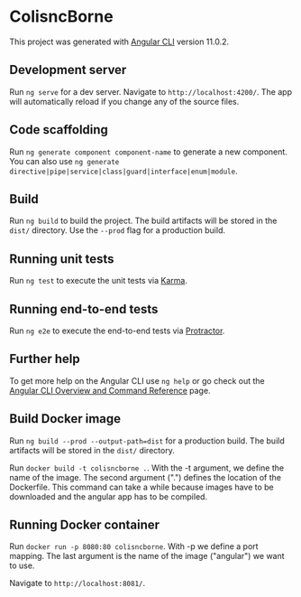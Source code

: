 # ColisncBorne

This project was generated with [Angular CLI](https://github.com/angular/angular-cli) version 11.0.2.

## Development server

Run `ng serve` for a dev server. Navigate to `http://localhost:4200/`. The app will automatically reload if you change any of the source files.

## Code scaffolding

Run `ng generate component component-name` to generate a new component. You can also use `ng generate directive|pipe|service|class|guard|interface|enum|module`.

## Build

Run `ng build` to build the project. The build artifacts will be stored in the `dist/` directory. Use the `--prod` flag for a production build.

## Running unit tests

Run `ng test` to execute the unit tests via [Karma](https://karma-runner.github.io).

## Running end-to-end tests

Run `ng e2e` to execute the end-to-end tests via [Protractor](http://www.protractortest.org/).

## Further help

To get more help on the Angular CLI use `ng help` or go check out the [Angular CLI Overview and Command Reference](https://angular.io/cli) page.

## Build Docker image

Run `ng build --prod --output-path=dist` for a production build. The build artifacts will be stored in the `dist/` directory.

Run `docker build -t colisncborne .`. With the -t argument, we define the name of the image. The second argument (".") defines the location of the Dockerfile. This command can take a while because images have to be downloaded and the angular app has to be compiled.

## Running Docker container

Run `docker run -p 8080:80 colisncborne`. With -p we define a port mapping. The last argument is the name of the image ("angular") we want to use.

Navigate to `http://localhost:8081/`.